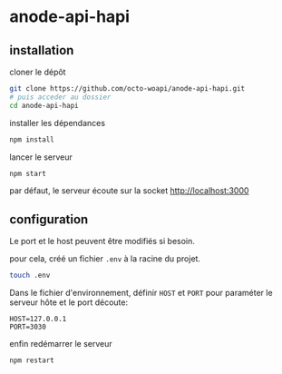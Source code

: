 # anode-api-hapi

## installation

cloner le dépôt

```bash
git clone https://github.com/octo-woapi/anode-api-hapi.git
# puis acceder au dossier
cd anode-api-hapi
```

installer les dépendances

```bash
npm install
```

lancer le serveur

```bash
npm start
```

par défaut, le serveur écoute sur la socket [http://localhost:3000](http://localhost:3000)

## configuration

Le port et le host peuvent être modifiés si besoin.

pour cela, créé un fichier `.env` à la racine du projet.

```bash
touch .env
```

Dans le fichier d'environnement, définir `HOST` et `PORT` pour paraméter le serveur hôte et le port découte:

```.env
HOST=127.0.0.1
PORT=3030
```

enfin redémarrer le serveur

```bash
npm restart
```
